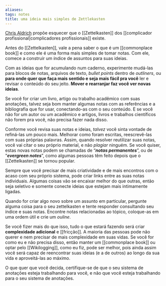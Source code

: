 ```yaml
---
aliases: 
tags: notes
title: uma ideia mais simples de Zettlekasten
---
```


[Chris Aldrich](https://boffosocko.com/2022/06/10/reframing-and-simplifying-the-idea-of-how-to-keep-a-zettelkasten/) propõe esquecer que o [[Zettelkasten]] dos [[complicador profissional|complicadores profissionais]] existe.

Antes do [[Zettelkasten]], vale a pena saber o que é um [[commonplace book]] e como ele é uma forma mais simples de tomar notas. Com ele, comece a construir um índice de assuntos para suas ideias.

Com as ideias que for acumulando num caderno, experimente mudá-las para blocos de notas, arquivos de texto, _bullet points_ dentro de _outliners_, ou **para onde quer que faça mais sentido e seja mais fácil pra você** ler e revisar o conteúdo do seu jeito. **Mover e rearranjar faz você ver novas ideias**.

Se você for criar um livro, artigo ou trabalho acadêmico com suas anotações, talvez seja bom manter algumas notas com as referências e a bibliografia que for usar, conectando-as com o seu conteúdo. E se você não for um autor ou um acadêmico e artigos, livros e trabalhos científicos não forem pra você, não precisa fazer nada disso.

Conforme você revisa suas notas e ideias, _talvez_ você sinta vontade de refiná-las um pouco mais. Melhorar como foram escritas, reescrevê-las com suas próprias palavras. Assim, quando resolver reutilizar suas notas, você vai citar o seu próprio material, e não _plagiar_ ninguém. Se você quiser, estas novas notas podem se chamadas de “**_notas permanentes_**”, ou de “**_evergreen notes_**”, como algumas pessoas têm feito depois que o [[Zettelkasten]] se tornou popular.

Sempre que você precisar de mais criatividade e de mais encontros com o acaso com seu próprio sistema, pode criar links entre as suas notas individuais. Algumas coisas vão se encaixar melhor do que outras, então seja seletivo e somente conecte ideias que estejam mais intimamente ligadas.

Quando for criar algo novo sobre um assunto em particular, pergunte alguma coisa para o seu zettelkasten e tente responder consultando seu índice e suas notas. Encontre notas relacionadas ao tópico, coloque-as em uma ordem útil e crie um _ouline_.

Se você fizer mais do que isso, tudo o que estará fazendo será criar **complexidade adicional** e [[fricção]]. A maioria das pessoas pode não querer e nem precisar de mais complexidade em suas vidas. Se você for como eu e não precisa disso, então manter um [[commonplace book]] ou optar pelo [[Wikilogging]], como eu fiz, pode ser melhor, pois ainda assim você será capaz de reencontrar suas ideias (e a de outros) ao longo da sua vida e aproveitá-las ao máximo.

O que quer que você decida, certifique-se de que o seu sistema de anotações esteja trabalhando para você, e não que você esteja trabalhando para o seu sistema de anotações.